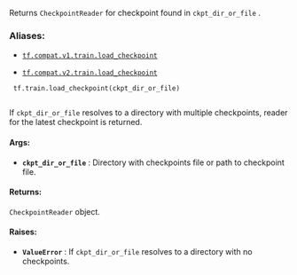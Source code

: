 Returns  `CheckpointReader`  for checkpoint found in  `ckpt_dir_or_file` .



### Aliases:

- [ `tf.compat.v1.train.load_checkpoint` ](/api_docs/python/tf/train/load_checkpoint)

- [ `tf.compat.v2.train.load_checkpoint` ](/api_docs/python/tf/train/load_checkpoint)



```
 tf.train.load_checkpoint(ckpt_dir_or_file)
 
```

If  `ckpt_dir_or_file`  resolves to a directory with multiple checkpoints,
reader for the latest checkpoint is returned.



#### Args:

- **`ckpt_dir_or_file`** : Directory with checkpoints file or path to checkpoint
file.



#### Returns:
 `CheckpointReader`  object.



#### Raises:

- **`ValueError`** : If  `ckpt_dir_or_file`  resolves to a directory with no
checkpoints.

